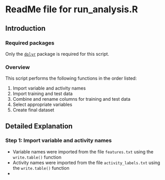 # ReadMe file for run_analysis.R

## Introduction

### Required packages
Only the [```dplyr```](http://cran.r-project.org/web/packages/dplyr/index.html) package is required for this script.

### Overview
This script performs the following functions in the order listed:
  
1. Import variable and activity names  
2. Import training and test data  
3. Combine and rename columns for training and test data  
4. Select appropriate variables  
5. Create final dataset  

## Detailed Explanation

### Step 1: Import variable and activity names
* Variable names were imported from the file ```features.txt``` using the ```write.table()``` function  
* Activity names were imported from the file ```activity_labels.txt``` using the ```write.table()``` function  
* 
